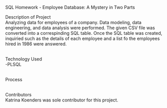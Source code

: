 SQL Homework - Employee Database: A Mystery in Two Parts   

Description of Project
<br>Analyzing data for employees of a company. Data modeling, data engineering, and data analysis were performed. The given CSV file was converted into a correspinding SQL table. Once the SQL table was created, inquiried such as the details of each employee and a list fo the employees hired in 1986 were answered.

<br>Technology Used
<br>-PLSQL

<br>Process

<br>Contributors
<br>Katrina Koenders was sole contributor for this project. 
